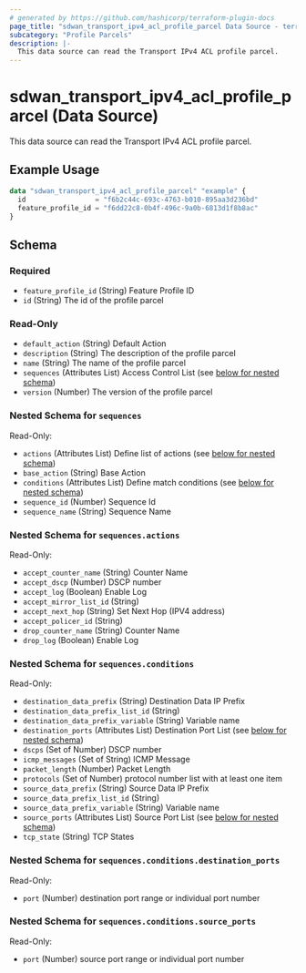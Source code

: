 ```yaml
---
# generated by https://github.com/hashicorp/terraform-plugin-docs
page_title: "sdwan_transport_ipv4_acl_profile_parcel Data Source - terraform-provider-sdwan"
subcategory: "Profile Parcels"
description: |-
  This data source can read the Transport IPv4 ACL profile parcel.
---
```


# sdwan_transport_ipv4_acl_profile_parcel (Data Source)

This data source can read the Transport IPv4 ACL profile parcel.

## Example Usage

```terraform
data "sdwan_transport_ipv4_acl_profile_parcel" "example" {
  id                 = "f6b2c44c-693c-4763-b010-895aa3d236bd"
  feature_profile_id = "f6dd22c8-0b4f-496c-9a0b-6813d1f8b8ac"
}
```

<!-- schema generated by tfplugindocs -->
## Schema

### Required

- `feature_profile_id` (String) Feature Profile ID
- `id` (String) The id of the profile parcel

### Read-Only

- `default_action` (String) Default Action
- `description` (String) The description of the profile parcel
- `name` (String) The name of the profile parcel
- `sequences` (Attributes List) Access Control List (see [below for nested schema](#nestedatt--sequences))
- `version` (Number) The version of the profile parcel

<a id="nestedatt--sequences"></a>
### Nested Schema for `sequences`

Read-Only:

- `actions` (Attributes List) Define list of actions (see [below for nested schema](#nestedatt--sequences--actions))
- `base_action` (String) Base Action
- `conditions` (Attributes List) Define match conditions (see [below for nested schema](#nestedatt--sequences--conditions))
- `sequence_id` (Number) Sequence Id
- `sequence_name` (String) Sequence Name

<a id="nestedatt--sequences--actions"></a>
### Nested Schema for `sequences.actions`

Read-Only:

- `accept_counter_name` (String) Counter Name
- `accept_dscp` (Number) DSCP number
- `accept_log` (Boolean) Enable Log
- `accept_mirror_list_id` (String)
- `accept_next_hop` (String) Set Next Hop (IPV4 address)
- `accept_policer_id` (String)
- `drop_counter_name` (String) Counter Name
- `drop_log` (Boolean) Enable Log


<a id="nestedatt--sequences--conditions"></a>
### Nested Schema for `sequences.conditions`

Read-Only:

- `destination_data_prefix` (String) Destination Data IP Prefix
- `destination_data_prefix_list_id` (String)
- `destination_data_prefix_variable` (String) Variable name
- `destination_ports` (Attributes List) Destination Port List (see [below for nested schema](#nestedatt--sequences--conditions--destination_ports))
- `dscps` (Set of Number) DSCP number
- `icmp_messages` (Set of String) ICMP Message
- `packet_length` (Number) Packet Length
- `protocols` (Set of Number) protocol number list with at least one item
- `source_data_prefix` (String) Source Data IP Prefix
- `source_data_prefix_list_id` (String)
- `source_data_prefix_variable` (String) Variable name
- `source_ports` (Attributes List) Source Port List (see [below for nested schema](#nestedatt--sequences--conditions--source_ports))
- `tcp_state` (String) TCP States

<a id="nestedatt--sequences--conditions--destination_ports"></a>
### Nested Schema for `sequences.conditions.destination_ports`

Read-Only:

- `port` (Number) destination port range or individual port number


<a id="nestedatt--sequences--conditions--source_ports"></a>
### Nested Schema for `sequences.conditions.source_ports`

Read-Only:

- `port` (Number) source port range or individual port number

